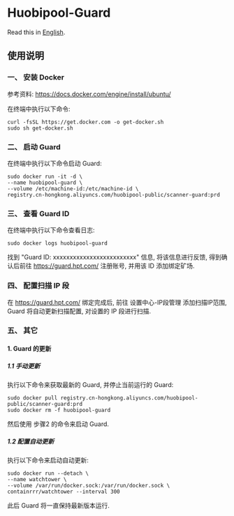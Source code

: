 # Huobipool-Guard

Read this in [English](README.en.md).

## 使用说明

### 一、 安装 Docker

参考资料: https://docs.docker.com/engine/install/ubuntu/

在终端中执行以下命令:

```
curl -fsSL https://get.docker.com -o get-docker.sh
sudo sh get-docker.sh
```

### 二、 启动 Guard

在终端中执行以下命令启动 Guard:

```
sudo docker run -it -d \
--name huobipool-guard \
--volume /etc/machine-id:/etc/machine-id \
registry.cn-hongkong.aliyuncs.com/huobipool-public/scanner-guard:prd
```

### 三、 查看 Guard ID

在终端中执行以下命令查看日志:

```
sudo docker logs huobipool-guard
```

找到 "Guard ID: xxxxxxxxxxxxxxxxxxxxxxxxx" 信息, 将该信息进行反馈, 得到确认后前往 https://guard.hpt.com/ 注册账号, 并用该 ID 添加绑定矿场.

### 四、 配置扫描 IP 段

在 https://guard.hpt.com/ 绑定完成后, 前往 设置中心-IP段管理 添加扫描IP范围, Guard 将自动更新扫描配置, 对设置的 IP 段进行扫描.

### 五、 其它

#### 1. Guard 的更新

##### 1.1 手动更新

执行以下命令来获取最新的 Guard, 并停止当前运行的 Guard:

``` 
sudo docker pull registry.cn-hongkong.aliyuncs.com/huobipool-public/scanner-guard:prd
sudo docker rm -f huobipool-guard
```

然后使用 步骤2 的命令来启动 Guard.

##### 1.2 配置自动更新

执行以下命令来启动自动更新:

```
sudo docker run --detach \
--name watchtower \
--volume /var/run/docker.sock:/var/run/docker.sock \
containrrr/watchtower --interval 300
```

此后 Guard 将一直保持最新版本运行.
